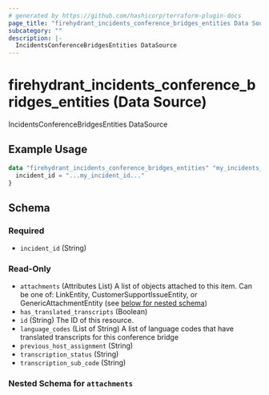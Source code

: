 ```yaml
---
# generated by https://github.com/hashicorp/terraform-plugin-docs
page_title: "firehydrant_incidents_conference_bridges_entities Data Source - terraform-provider-firehydrant"
subcategory: ""
description: |-
  IncidentsConferenceBridgesEntities DataSource
---
```


# firehydrant_incidents_conference_bridges_entities (Data Source)

IncidentsConferenceBridgesEntities DataSource

## Example Usage

```terraform
data "firehydrant_incidents_conference_bridges_entities" "my_incidents_conferencebridgesentities" {
  incident_id = "...my_incident_id..."
}
```

<!-- schema generated by tfplugindocs -->
## Schema

### Required

- `incident_id` (String)

### Read-Only

- `attachments` (Attributes List) A list of objects attached to this item. Can be one of: LinkEntity, CustomerSupportIssueEntity, or GenericAttachmentEntity (see [below for nested schema](#nestedatt--attachments))
- `has_translated_transcripts` (Boolean)
- `id` (String) The ID of this resource.
- `language_codes` (List of String) A list of language codes that have translated transcripts for this conference bridge
- `previous_host_assignment` (String)
- `transcription_status` (String)
- `transcription_sub_code` (String)

<a id="nestedatt--attachments"></a>
### Nested Schema for `attachments`
